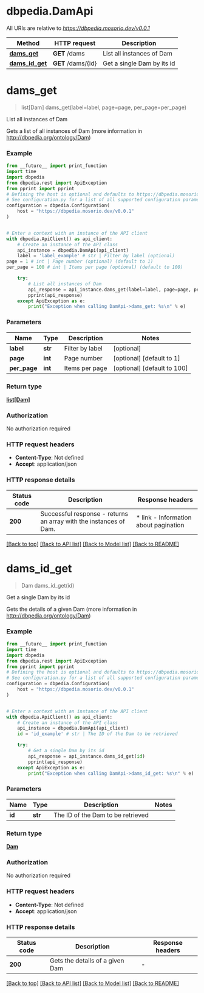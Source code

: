 # dbpedia.DamApi

All URIs are relative to *https://dbpedia.mosorio.dev/v0.0.1*

Method | HTTP request | Description
------------- | ------------- | -------------
[**dams_get**](DamApi.md#dams_get) | **GET** /dams | List all instances of Dam
[**dams_id_get**](DamApi.md#dams_id_get) | **GET** /dams/{id} | Get a single Dam by its id


# **dams_get**
> list[Dam] dams_get(label=label, page=page, per_page=per_page)

List all instances of Dam

Gets a list of all instances of Dam (more information in http://dbpedia.org/ontology/Dam)

### Example

```python
from __future__ import print_function
import time
import dbpedia
from dbpedia.rest import ApiException
from pprint import pprint
# Defining the host is optional and defaults to https://dbpedia.mosorio.dev/v0.0.1
# See configuration.py for a list of all supported configuration parameters.
configuration = dbpedia.Configuration(
    host = "https://dbpedia.mosorio.dev/v0.0.1"
)


# Enter a context with an instance of the API client
with dbpedia.ApiClient() as api_client:
    # Create an instance of the API class
    api_instance = dbpedia.DamApi(api_client)
    label = 'label_example' # str | Filter by label (optional)
page = 1 # int | Page number (optional) (default to 1)
per_page = 100 # int | Items per page (optional) (default to 100)

    try:
        # List all instances of Dam
        api_response = api_instance.dams_get(label=label, page=page, per_page=per_page)
        pprint(api_response)
    except ApiException as e:
        print("Exception when calling DamApi->dams_get: %s\n" % e)
```

### Parameters

Name | Type | Description  | Notes
------------- | ------------- | ------------- | -------------
 **label** | **str**| Filter by label | [optional] 
 **page** | **int**| Page number | [optional] [default to 1]
 **per_page** | **int**| Items per page | [optional] [default to 100]

### Return type

[**list[Dam]**](Dam.md)

### Authorization

No authorization required

### HTTP request headers

 - **Content-Type**: Not defined
 - **Accept**: application/json

### HTTP response details
| Status code | Description | Response headers |
|-------------|-------------|------------------|
**200** | Successful response - returns an array with the instances of Dam. |  * link - Information about pagination <br>  |

[[Back to top]](#) [[Back to API list]](../README.md#documentation-for-api-endpoints) [[Back to Model list]](../README.md#documentation-for-models) [[Back to README]](../README.md)

# **dams_id_get**
> Dam dams_id_get(id)

Get a single Dam by its id

Gets the details of a given Dam (more information in http://dbpedia.org/ontology/Dam)

### Example

```python
from __future__ import print_function
import time
import dbpedia
from dbpedia.rest import ApiException
from pprint import pprint
# Defining the host is optional and defaults to https://dbpedia.mosorio.dev/v0.0.1
# See configuration.py for a list of all supported configuration parameters.
configuration = dbpedia.Configuration(
    host = "https://dbpedia.mosorio.dev/v0.0.1"
)


# Enter a context with an instance of the API client
with dbpedia.ApiClient() as api_client:
    # Create an instance of the API class
    api_instance = dbpedia.DamApi(api_client)
    id = 'id_example' # str | The ID of the Dam to be retrieved

    try:
        # Get a single Dam by its id
        api_response = api_instance.dams_id_get(id)
        pprint(api_response)
    except ApiException as e:
        print("Exception when calling DamApi->dams_id_get: %s\n" % e)
```

### Parameters

Name | Type | Description  | Notes
------------- | ------------- | ------------- | -------------
 **id** | **str**| The ID of the Dam to be retrieved | 

### Return type

[**Dam**](Dam.md)

### Authorization

No authorization required

### HTTP request headers

 - **Content-Type**: Not defined
 - **Accept**: application/json

### HTTP response details
| Status code | Description | Response headers |
|-------------|-------------|------------------|
**200** | Gets the details of a given Dam |  -  |

[[Back to top]](#) [[Back to API list]](../README.md#documentation-for-api-endpoints) [[Back to Model list]](../README.md#documentation-for-models) [[Back to README]](../README.md)

